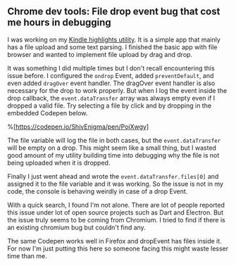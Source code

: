 ## Chrome dev tools: File drop event bug that cost me hours in debugging

I was working on my [Kindle highlights utility](https://kindle-highlights-extractor.vercel.app/). It is a simple app that mainly has a file upload and some text parsing. I finished the basic app with file browser and wanted to implement file upload by drag and drop.

It was something I did multiple times but I don't recall encountering this issue before. I configured the `ondrop` Event, added `preventDefault`, and even added `dragOver` event handler. The dragOver event handler is also necessary for the drop to work properly. But when I log the event inside the drop callback, the `event.dataTransfer` array was always empty even if I dropped a valid file. Try selecting a file by click and by dropping in the embedded Codepen below.

%[https://codepen.io/ShivEnigma/pen/PojXwgy]

The file variable will log the file in both cases, but the `event.dataTransfer` will be empty on a drop. This might seem like a small thing, but I wasted good amount of my utility building time into debugging why the file is not being uploaded when it is dropped.

Finally I just went ahead and wrote the `event.dataTransfer.files[0]` and assigned it to the file variable and it was working. So the issue is not in my code, the console is behaving weirdly in case of a drop Event.

With a quick search, I found I'm not alone. There are lot of people reported this issue under lot of open source projects such as Dart and Electron. But the issue truly seems to be coming from Chromium. I tried to find if there is an existing chromium bug but couldn't find any.

The same Codepen works well in Firefox and dropEvent has files inside it. For now I'm just putting this here so someone facing this might waste lesser time than me.